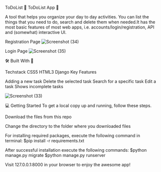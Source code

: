 ToDoList
📘 ToDoList App 📖

A tool that helps you organize your day to day activities. You can list the things that you need to do, search and delete them when needed.It has the most basic features of most web apps, i.e. accounts/login/registration, API and (somewhat) interactive UI.

Registration Page 
![Screenshot (34)](https://github.com/Phenolah/ToDoList/assets/104977409/3ed53ea0-89d5-48d0-b7f6-036744a97259)

Login Page ![Screenshot (35)](https://github.com/Phenolah/ToDoList/assets/104977409/1c682635-5e76-473a-8750-b3aed1e3f70d)


🛠 Built With 🔧

Techstack
CSS5
HTML3
Django
Key Features

Adding a new task
Delete the selected task
Search for a specific task
Edit a task
Shows incomplete tasks


![Screenshot (33)](https://github.com/Phenolah/ToDoList/assets/104977409/6d5152e2-328b-4fee-b07a-58e57809bc5a)

💻 Getting Started To get a local copy up and running, follow these steps.

Download the files from this repo

Change the directory to the folder where you downloaded files

For installing required packages, execute the following command in terminal: $pip install -r requirements.txt

After successful installation execute the following commands: $python manage.py migrate $python manage.py runserver

Visit 127.0.0.1:8000 in your browser to enjoy the awesome app!
